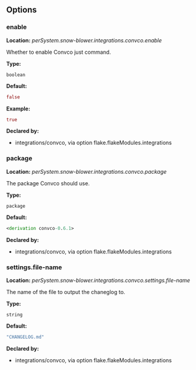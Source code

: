 ## Options

### enable
**Location:** *perSystem.snow-blower.integrations.convco.enable*

Whether to enable Convco just command.

**Type:**

`boolean`

**Default:**
```nix
false
```

**Example:**

```nix
true
```

**Declared by:**

- integrations/convco, via option flake.flakeModules.integrations


### package
**Location:** *perSystem.snow-blower.integrations.convco.package*

The package Convco should use.

**Type:**

`package`

**Default:**
```nix
<derivation convco-0.6.1>
```

**Declared by:**

- integrations/convco, via option flake.flakeModules.integrations


### settings.file-name
**Location:** *perSystem.snow-blower.integrations.convco.settings.file-name*

The name of the file to output the chaneglog to.

**Type:**

`string`

**Default:**
```nix
"CHANGELOG.md"
```

**Declared by:**

- integrations/convco, via option flake.flakeModules.integrations

